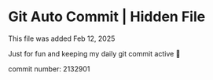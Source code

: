 # Git Auto Commit | Hidden File

This file was added Feb 12, 2025

Just for fun and keeping my daily git commit active 🤪

commit number: 2132901
